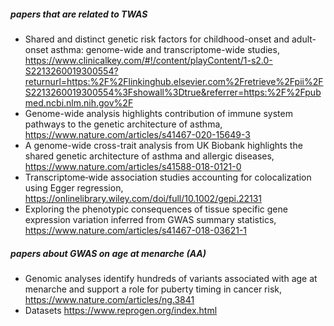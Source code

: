 ##### papers that are related to TWAS
- Shared and distinct genetic risk factors for childhood-onset and adult-onset asthma: genome-wide and transcriptome-wide studies,
https://www.clinicalkey.com/#!/content/playContent/1-s2.0-S2213260019300554?returnurl=https:%2F%2Flinkinghub.elsevier.com%2Fretrieve%2Fpii%2FS2213260019300554%3Fshowall%3Dtrue&referrer=https:%2F%2Fpubmed.ncbi.nlm.nih.gov%2F
- Genome-wide analysis highlights contribution of immune system pathways to the genetic architecture of asthma, 
https://www.nature.com/articles/s41467-020-15649-3
- A genome-wide cross-trait analysis from UK Biobank highlights the shared genetic architecture of asthma and allergic diseases, 
https://www.nature.com/articles/s41588-018-0121-0  
- Transcriptome‐wide association studies accounting for colocalization using Egger regression, https://onlinelibrary.wiley.com/doi/full/10.1002/gepi.22131
- Exploring the phenotypic consequences of tissue specific gene expression variation inferred from GWAS summary statistics, https://www.nature.com/articles/s41467-018-03621-1
##### papers about GWAS on age at menarche (AA) 
- Genomic analyses identify hundreds of variants associated with age at menarche and support a role for puberty timing in cancer risk, https://www.nature.com/articles/ng.3841
- Datasets https://www.reprogen.org/index.html
